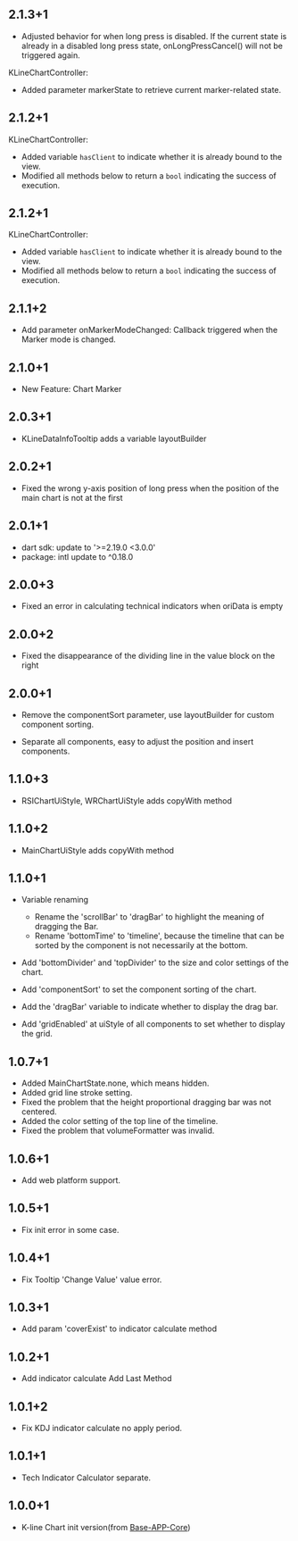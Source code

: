 ## 2.1.3+1
- Adjusted behavior for when long press is disabled. If the current state is already in a disabled long press state, onLongPressCancel() will not be triggered again.

KLineChartController:
- Added parameter markerState to retrieve current marker-related state.

## 2.1.2+1
KLineChartController:
- Added variable `hasClient` to indicate whether it is already bound to the view.
- Modified all methods below to return a `bool` indicating the success of execution.

## 2.1.2+1
KLineChartController:
- Added variable `hasClient` to indicate whether it is already bound to the view.
- Modified all methods below to return a `bool` indicating the success of execution.

## 2.1.1+2
- Add parameter onMarkerModeChanged: Callback triggered when the Marker mode is changed.

## 2.1.0+1
- New Feature: Chart Marker

## 2.0.3+1
- KLineDataInfoTooltip adds a variable layoutBuilder

## 2.0.2+1
- Fixed the wrong y-axis position of long press when the position of the main chart is not at the first

## 2.0.1+1
- dart sdk: update to '>=2.19.0 <3.0.0' 
- package: intl update to ^0.18.0

## 2.0.0+3
- Fixed an error in calculating technical indicators when oriData is empty 

## 2.0.0+2
- Fixed the disappearance of the dividing line in the value block on the right

## 2.0.0+1
- Remove the componentSort parameter, use layoutBuilder for custom component sorting.

- Separate all components, easy to adjust the position and insert components.

## 1.1.0+3
- RSIChartUiStyle, WRChartUiStyle adds copyWith method

## 1.1.0+2
- MainChartUiStyle adds copyWith method

## 1.1.0+1
- Variable renaming
  * Rename the 'scrollBar' to 'dragBar' to highlight the meaning of dragging the Bar.
  * Rename 'bottomTime' to 'timeline', because the timeline that can be sorted by the component is not necessarily at the bottom.

- Add 'bottomDivider' and 'topDivider' to the size and color settings of the chart.
- Add 'componentSort' to set the component sorting of the chart.
- Add the 'dragBar' variable to indicate whether to display the drag bar.
- Add 'gridEnabled' at uiStyle of all components to set whether to display the grid.

## 1.0.7+1
- Added MainChartState.none, which means hidden.
- Added grid line stroke setting.
- Fixed the problem that the height proportional dragging bar was not centered.
- Added the color setting of the top line of the timeline.
- Fixed the problem that volumeFormatter was invalid.

## 1.0.6+1
- Add web platform support.

## 1.0.5+1
- Fix init error in some case.

## 1.0.4+1
- Fix Tooltip 'Change Value' value error.  

## 1.0.3+1
- Add param 'coverExist' to indicator calculate method

## 1.0.2+1
- Add indicator calculate Add Last Method

## 1.0.1+2
- Fix KDJ indicator calculate no apply period.

## 1.0.1+1
- Tech Indicator Calculator separate.

## 1.0.0+1

- K-line Chart init version(from [Base-APP-Core](https://github.com/MagicalWater/Base-APP-Core))
